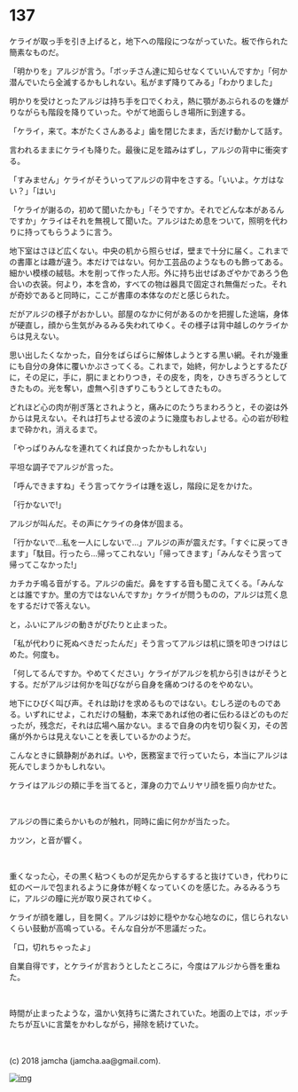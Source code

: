 # 137

ケライが取っ手を引き上げると，地下への階段につながっていた。板で作られた簡素なものだ。  

「明かりを」アルジが言う。「ボッチさん達に知らせなくていいんですか」「何か潜んでいたら全滅するかもしれない。私がまず降りてみる」「わかりました」  

明かりを受けとったアルジは持ち手を口でくわえ，熱に顎があぶられるのを嫌がりながらも階段を降りていった。やがて地面らしき場所に到達する。  

「ケライ，来て。本がたくさんあるよ」歯を閉じたまま，舌だけ動かして話す。  

言われるままにケライも降りた。最後に足を踏みはずし，アルジの背中に衝突する。  

「すみません」ケライがそういってアルジの背中をさする。「いいよ。ケガはない？」「はい」  

「ケライが謝るの，初めて聞いたかも」「そうですか。それでどんな本があるんですか」ケライはそれを無視して聞いた。アルジはため息をついて，照明を代わりに持ってもらうように言う。  

地下室はさほど広くない。中央の机から照らせば，壁まで十分に届く。これまでの書庫とは趣が違う。本だけではない。何か工芸品のようなものも飾ってある。細かい模様の絨毯。木を削って作った人形。外に持ち出せばあざやかであろう色合いの衣装。何より，本を含め，すべての物は器具で固定され無傷だった。それが奇妙であると同時に，ここが書庫の本体なのだと感じられた。  

だがアルジの様子がおかしい。部屋のなかに何があるのかを把握した途端，身体が硬直し，顔から生気がみるみる失われてゆく。その様子は背中越しのケライからは見えない。  

思い出したくなかった，自分をばらばらに解体しようとする黒い網。それが幾重にも自分の身体に覆いかぶさってくる。これまで，始終，何かしようとするたびに，その足に，手に，胴にまとわりつき，その皮を，肉を，ひきちぎろうとしてきたもの。光を奪い，虚無へ引きずりこもうとしてきたもの。  

どれほど心の肉が削ぎ落とされようと，痛みにのたうちまわろうと，その姿は外からは見えない。それは打ちよせる波のように幾度もおしよせる。心の岩が砂粒まで砕かれ，消えるまで。  

「やっぱりみんなを連れてくれば良かったかもしれない」  

平坦な調子でアルジが言った。  

「呼んできますね」そう言ってケライは踵を返し，階段に足をかけた。  

「行かないで!」  

アルジが叫んだ。その声にケライの身体が固まる。  

「行かないで…私を一人にしないで…」アルジの声が震えだす。「すぐに戻ってきます」「駄目。行ったら…帰ってこれない」「帰ってきます」「みんなそう言って帰ってこなかった!」  

カチカチ鳴る音がする。アルジの歯だ。鼻をすする音も聞こえてくる。「みんなとは誰ですか。里の方ではないんですか」ケライが問うものの，アルジは荒く息をするだけで答えない。  

と，ふいにアルジの動きがぴたりと止まった。  

「私が代わりに死ぬべきだったんだ」そう言ってアルジは机に頭を叩きつけはじめた。何度も。  

「何してるんですか。やめてください」ケライがアルジを机から引きはがそうとする。だがアルジは何かを叫びながら自身を痛めつけるのをやめない。  

地下にひびく叫び声。それは助けを求めるものではない。むしろ逆のものである。いずれにせよ，これだけの騒動，本来であれば他の者に伝わるほどのものだったが，残念だ，それは広場へ届かない。まるで自身の内を切り裂く刃，その苦痛が外からは見えないことを表しているかのようだ。  

こんなときに鎮静剤があれば。いや，医務室まで行っていたら，本当にアルジは死んでしまうかもしれない。  

ケライはアルジの頬に手を当てると，渾身の力でムリヤリ顔を振り向かせた。  

<br>  

アルジの唇に柔らかいものが触れ，同時に歯に何かが当たった。  

カツン，と音が響く。  

<br>  

重くなった心，その黒く粘つくものが足先からするすると抜けていき，代わりに虹のベールで包まれるように身体が軽くなっていくのを感じた。みるみるうちに，アルジの瞳に光が取り戻されてゆく。  

ケライが顔を離し，目を開く。アルジは妙に穏やかな心地なのに，信じられないくらい鼓動が高鳴っている。そんな自分が不思議だった。  

「口，切れちゃったよ」  

自業自得です，とケライが言おうとしたところに，今度はアルジから唇を重ねた。  

<br>  

時間が止まったような，温かい気持ちに満たされていた。地面の上では，ボッチたちが互いに言葉をかわしながら，掃除を続けていた。  

<br>  
<br>  
(c) 2018 jamcha (jamcha.aa@gmail.com).  

[![img](http://i.creativecommons.org/l/by-nc-sa/4.0/88x31.png)](http://creativecommons.org/licenses/by-nc-sa/4.0/deed)
